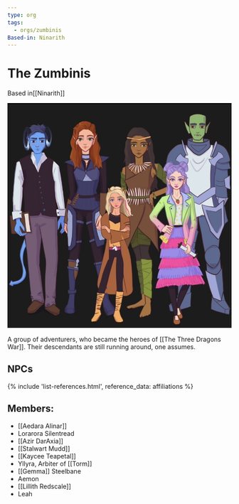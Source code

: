```yaml
---
type: org
tags:
  - orgs/zumbinis
Based-in: Ninarith
---
```


# The Zumbinis
<span class="dataview inline-field"><span class="inline-field-key">Based in</span><span class="inline-field-value">[[Ninarith]]</span></span>

![](/assets/obsidian/IZ.jpg)

A group of adventurers, who became the heroes of [[The Three Dragons War]]. Their descendants are still running around, one assumes.

## NPCs
{% include 'list-references.html', reference_data: affiliations %}

## Members:
* [[Aedara Alinar]]
* Lorarora Silentread
* [[Azir DarAxia]]
* [[Stalwart Mudd]]
* [[Kaycee Teapetal]]
* Yllyra, Arbiter of [[Torm]]
* [[Gemma]] Steelbane
* Aemon
* [[Lillith Redscale]]
* Leah

